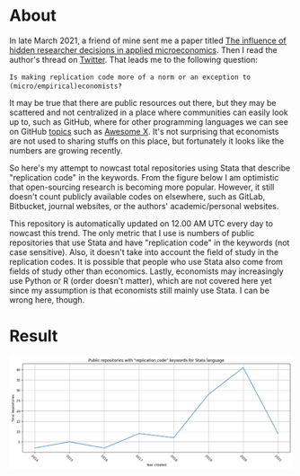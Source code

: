 # About

In late March 2021, a friend of mine sent me a paper titled [The influence of hidden researcher decisions in applied microeconomics](https://onlinelibrary.wiley.com/doi/full/10.1111/ecin.12992). Then I read the author's thread on [Twitter](https://twitter.com/nickchk/status/1374058480219213824). That leads me to the following question:

```
Is making replication code more of a norm or an exception to (micro/empirical)economists?
```

It may be true that there are public resources out there, but they may be scattered and not centralized in a place where communities can easily look up to, such as GitHub, where for other programming languages we can see on GitHub [topics](https://github.com/topics) such as [Awesome X](https://github.com/topics/awesome). It's not surprising that economists are not used to sharing stuffs on this place, but fortunately it looks like the numbers are growing recently.

So here's my attempt to nowcast total repositories using Stata that describe "replication code" in the keywords. From the figure below I am optimistic that open-sourcing research is becoming more popular. However, it still doesn't count publicly available codes on elsewhere, such as GitLab, Bitbucket, journal websites, or the authors' academic/personal websites.

This repository is automatically updated on 12.00 AM UTC every day to nowcast this trend. The only metric that I use is numbers of public repositories that use Stata and have "replication code" in the keywords (not case sensitive). Also, it doesn't take into account the field of study in the replication codes. It is possible that people who use Stata also come from fields of study other than economics. Lastly, economists may increasingly use Python or R (order doesn't matter), which are not covered here yet since my assumption is that economists still mainly use Stata. I can be wrong here, though.

# Result
![replication-code-stata](./img/replication-code-stata.png)
